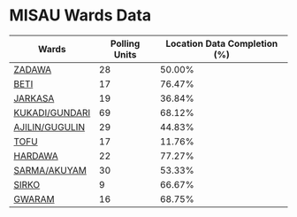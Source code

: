 
# MISAU Wards Data

| Wards | Polling Units | Location Data Completion (%) |
| ---- | ----- | ------- |
| [ZADAWA](./wards/1203-zadawa) | 28 | 50.00% |
| [BETI](./wards/1204-beti) | 17 | 76.47% |
| [JARKASA](./wards/1205-jarkasa) | 19 | 36.84% |
| [KUKADI/GUNDARI](./wards/1206-kukadi/gundari) | 69 | 68.12% |
| [AJILIN/GUGULIN](./wards/1207-ajilin/gugulin) | 29 | 44.83% |
| [TOFU](./wards/1208-tofu) | 17 | 11.76% |
| [HARDAWA](./wards/1209-hardawa) | 22 | 77.27% |
| [SARMA/AKUYAM](./wards/1210-sarma/akuyam) | 30 | 53.33% |
| [SIRKO](./wards/1211-sirko) | 9 | 66.67% |
| [GWARAM](./wards/1212-gwaram) | 16 | 68.75% |




